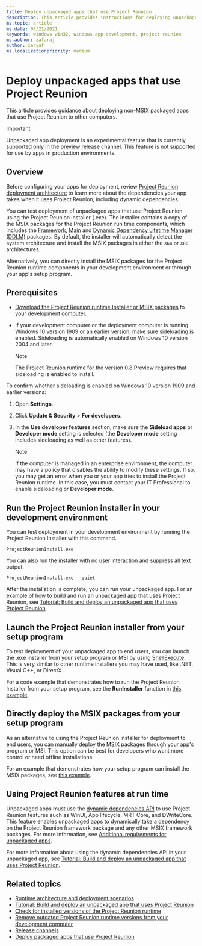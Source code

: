 ```yaml
---
title: Deploy unpackaged apps that use Project Reunion
description: This article provides instructions for deploying unpackaged apps that use Project Reunion.
ms.topic: article
ms.date: 05/21/2021
keywords: windows win32, windows app development, project reunion 
ms.author: zafaraj
author: zaryaf
ms.localizationpriority: medium
---
```


# Deploy unpackaged apps that use Project Reunion

This article provides guidance about deploying non-[MSIX](/windows/msix) packaged apps that use Project Reunion to other computers.

> [!IMPORTANT]
> Unpackaged app deployment is an experimental feature that is currently supported only in the [preview release channel](preview-channel.md). This feature is not supported for use by apps in production environments.

## Overview

Before configuring your apps for deployment, review [Project Reunion deployment architecture](deployment-architecture.md) to learn more about the dependencies your app takes when it uses Project Reunion, including dynamic dependencies.

You can test deployment of unpackaged apps that use Project Reunion using the Project Reunion installer (.exe). The installer contains a copy of the MSIX packages for the Project Reunion run time components, which includes the [Framework](deployment-architecture.md#framework-packages-for-packaged-and-unpackaged-apps), [Main](deployment-architecture.md#main-package) and [Dynamic Dependency Lifetime Manager (DDLM)](deployment-architecture.md#dynamic-dependency-lifetime-manager-ddlm) packages. By default, the installer will automatically detect the system architecture and install the MSIX packages in either the `X64` or `X86` architectures.

Alternatively, you can directly install the MSIX packages for the Project Reunion runtime components in your development environment or through your app's setup program.

## Prerequisites

- [Download the Project Reunion runtime Installer or MSIX packages](https://aka.ms/projectreunion/0.8preview) to your development computer.
- If your development computer or the deployment computer is running Windows 10 version 1909 or an earlier version, make sure sideloading is enabled. Sideloading is automatically enabled on Windows 10 version 2004 and later.

    > [!NOTE]
    > The Project Reunion runtime for the version 0.8 Preview requires that sideloading is enabled to install.

To confirm whether sideloading is enabled on Windows 10 version 1909 and earlier versions:

1. Open **Settings**.
2. Click **Update & Security** > **For developers**.
3. In the **Use developer features** section, make sure the **Sideload apps** or **Developer mode** setting is selected (the **Developer mode** setting includes sideloading as well as other features).

    > [!NOTE]
    > If the computer is managed in an enterprise environment, the computer may have a policy that disables the ability to modify these settings. If so, you may get an error when you or your app tries to install the Project Reunion runtime. In this case, you must contact your IT Professional to enable sideloading or **Developer mode**. 

## Run the Project Reunion installer in your development environment

You can test deployment in your development environment by running the Project Reunion Installer with this command.

```console
ProjectReunionInstall.exe
```

You can also run the installer with no user interaction and suppress all text output.

```console
ProjectReunionInstall.exe --quiet
```

After the installation is complete, you can run your unpackaged app. For an example of how to build and run an unpackaged app that uses Project Reunion, see [Tutorial: Build and deploy an unpackaged app that uses Project Reunion](tutorial-unpackaged-deployment.md).

## Launch the Project Reunion installer from your setup program

To test deployment of your unpackaged app to end users, you can launch the .exe installer from your setup program or MSI by using [ShellExecute](/windows/win32/shell/launch). This is very similar to other runtime installers you may have used, like .NET, Visual C++, or DirectX.

For a code example that demonstrates how to run the Project Reunion Installer from your setup program, see the **RunInstaller** function in [this example](https://aka.ms/testruninstaller).

## Directly deploy the MSIX packages from your setup program

As an alternative to using the Project Reunion installer for deployment to end users, you can manually deploy the MSIX packages through your app's program or MSI. This option can be best for developers who want more control or need offline installations.

For an example that demonstrates how your setup program can install the MSIX packages, see [this example](https://aka.ms/testinstallpackages).

## Using Project Reunion features at run time

Unpackaged apps must use the [dynamic dependencies API](https://github.com/microsoft/ProjectReunion/blob/main/specs/dynamicdependencies/DynamicDependencies.md) to use Project Reunion features such as WinUI, App lifecycle, MRT Core, and DWriteCore. This feature enables unpackaged apps to dynamically take a dependency on the Project Reunion framework package and any other MSIX framework packages. For more information, see [Additional requirements for unpackaged apps](deployment-architecture.md#additional-requirements-for-unpackaged-apps).

For more information about using the dynamic dependencies API in your unpackaged app, see [Tutorial: Build and deploy an unpackaged app that uses Project Reunion](tutorial-unpackaged-deployment.md).


## Related topics

- [Runtime architecture and deployment scenarios](deployment-architecture.md)
- [Tutorial: Build and deploy an unpackaged app that uses Project Reunion](tutorial-unpackaged-deployment.md)
- [Check for installed versions of the Project Reunion runtime](check-project-reunion-versions.md)
- [Remove outdated Project Reunion runtime versions from your development computer](remove-project-reunion-versions.md)
- [Release channels](release-channels.md)
- [Deploy packaged apps that use Project Reunion](deploy-packaged-apps.md)
